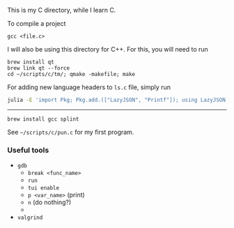 This is my C directory, while I learn C.

To compile a project
```
gcc <file.c>
```

I will also be using this directory for C++.
For this, you will need to run
```
brew install qt
brew link qt --force
cd ~/scripts/c/tm/; qmake -makefile; make
```

For adding new language headers to `ls.c` file, simply run

```bash
julia -E 'import Pkg; Pkg.add.(["LazyJSON", "Printf"]); using LazyJSON; using Printf; for (n, m) in LazyJSON.parse(read("$(homedir())/projects/scripts/bash/colours/textcolours.json", String)); @printf("%-23s%s%s%s\n", "#define $(strip(n))", "\"", strip(escape_string(m)), "\""); end'
```

---

```
brew install gcc splint
```

See `~/scripts/c/pun.c` for my first program.

### Useful tools
  - `gdb`
    - `break <func_name>`
    - `run`
    - `tui enable`
    - `p <var_name>` (print)
    - `n` (do nothing?)
    - 
  - `valgrind`